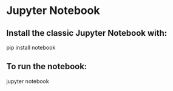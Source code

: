 # Jupyter Notebook
## Install the classic Jupyter Notebook with:

pip install notebook
## To run the notebook:

jupyter notebook
